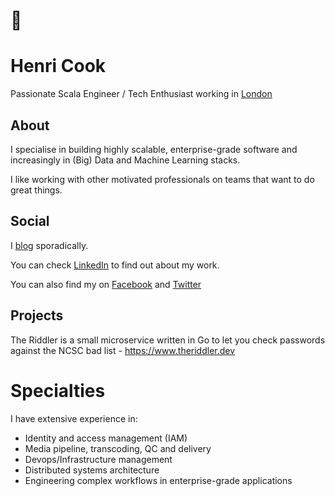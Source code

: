 # :wave:

# Henri Cook

Passionate Scala Engineer / Tech Enthusiast working in [London](https://goo.gl/maps/pidfad2oo5e6BCX48)

## About

I specialise in building highly scalable, enterprise-grade software and increasingly in (Big) Data and Machine Learning stacks.

I like working with other motivated professionals on teams that want to do great things.
 
## Social

I [blog](https://blog.henricook.com) sporadically.

You can check [LinkedIn](http://www.linkedin.com/in/henricook) to find out about my work.

You can also find my on [Facebook](https://www.facebook.com/henri.cook) and [Twitter](https://www.twitter.com/henricook)

## Projects

The Riddler is a small microservice written in Go to let you check passwords against the NCSC bad list - https://www.theriddler.dev

# Specialties

I have extensive experience in:

- Identity and access management (IAM)
- Media pipeline, transcoding, QC and delivery
- Devops/Infrastructure management
- Distributed systems architecture
- Engineering complex workflows in enterprise-grade applications
